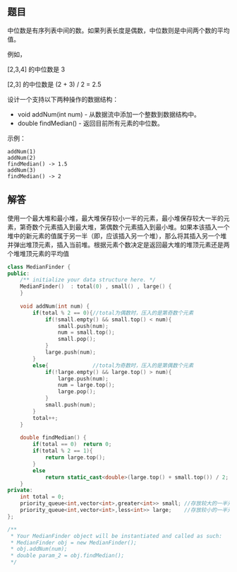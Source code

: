 ## 题目

中位数是有序列表中间的数。如果列表长度是偶数，中位数则是中间两个数的平均值。

例如，

[2,3,4] 的中位数是 3

[2,3] 的中位数是 (2 + 3) / 2 = 2.5

设计一个支持以下两种操作的数据结构：

* void addNum(int num) - 从数据流中添加一个整数到数据结构中。
* double findMedian() - 返回目前所有元素的中位数。

示例：

```
addNum(1)
addNum(2)
findMedian() -> 1.5
addNum(3) 
findMedian() -> 2
```

## 解答

使用一个最大堆和最小堆，最大堆保存较小一半的元素，最小堆保存较大一半的元素，第奇数个元素插入到最大堆，第偶数个元素插入到最小堆。如果本该插入一个堆中的新元素的值属于另一半（即，应该插入另一个堆），那么将其插入另一个堆并弹出堆顶元素，插入当前堆。根据元素个数决定是返回最大堆的堆顶元素还是两个堆堆顶元素的平均值

```c++
class MedianFinder {
public:
    /** initialize your data structure here. */
    MedianFinder()  : total(0) , small() , large() {
    }
    
    void addNum(int num) {
        if(total % 2 == 0){//total为偶数时，压入的是第奇数个元素
            if(!small.empty() && small.top() < num){
                small.push(num);
                num = small.top();
                small.pop();
            }
            large.push(num);
        }
        else{              //total为奇数时，压入的是第偶数个元素
            if(!large.empty() && large.top() > num){
                large.push(num);
                num = large.top();
                large.pop();
            }
            small.push(num);
        }
        total++;
    }
    
    double findMedian() {
        if(total == 0)  return 0;
        if(total % 2 == 1){
            return large.top();
        }
        else
            return static_cast<double>(large.top() + small.top()) / 2;
    }
private:
    int total = 0;
    priority_queue<int,vector<int>,greater<int>> small; //存放较大的一半元素
    priority_queue<int,vector<int>,less<int>> large;    //存放较小的一半元素
};

/**
 * Your MedianFinder object will be instantiated and called as such:
 * MedianFinder obj = new MedianFinder();
 * obj.addNum(num);
 * double param_2 = obj.findMedian();
 */
```